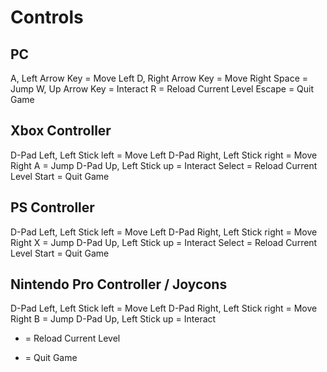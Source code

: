 # Controls
## PC
A, Left Arrow Key = Move Left
D, Right Arrow Key = Move Right
Space = Jump
W, Up Arrow Key = Interact
R = Reload Current Level
Escape = Quit Game

## Xbox Controller
D-Pad Left, Left Stick left = Move Left
D-Pad Right, Left Stick right = Move Right
A = Jump
D-Pad Up, Left Stick up = Interact
Select = Reload Current Level
Start = Quit Game

## PS Controller
D-Pad Left, Left Stick left = Move Left
D-Pad Right, Left Stick right = Move Right
X = Jump
D-Pad Up, Left Stick up = Interact
Select = Reload Current Level
Start = Quit Game

## Nintendo Pro Controller / Joycons
D-Pad Left, Left Stick left = Move Left
D-Pad Right, Left Stick right = Move Right
B = Jump
D-Pad Up, Left Stick up = Interact
- = Reload Current Level
+ = Quit Game
